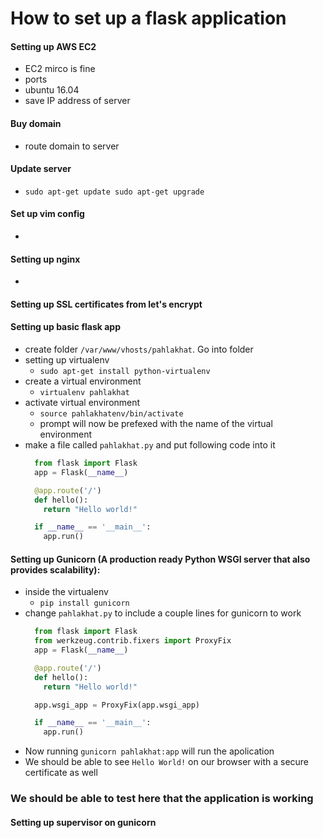 How to set up a flask application
===========

#### Setting up AWS EC2
 - EC2 mirco is fine
 - ports
 - ubuntu 16.04
 - save IP address of server

#### Buy domain
 - route domain to server

#### Update server
 - `sudo apt-get update
    sudo apt-get upgrade`

#### Set up vim config
 - 

#### Setting up nginx
 - 

#### Setting up SSL certificates from let's encrypt

#### Setting up basic flask app
 - create folder `/var/www/vhosts/pahlakhat`. Go into folder
 - setting up virtualenv
   - `sudo apt-get install python-virtualenv`
 - create a virtual environment
   - `virtualenv pahlakhat`
 - activate virtual environment
   - `source pahlakhatenv/bin/activate`
   - prompt will now be prefexed with the name of the virtual environment
 - make a file called `pahlakhat.py` and put following code into it
     ```python
       from flask import Flask
       app = Flask(__name__)

       @app.route('/')
       def hello():
         return "Hello world!"

       if __name__ == '__main__':
         app.run()
     ```

#### Setting up Gunicorn (A production ready Python WSGI server that also provides scalability):
 - inside the virtualenv
   - `pip install gunicorn`
 - change `pahlakhat.py` to include a couple lines for gunicorn to work
     ```python
       from flask import Flask
       from werkzeug.contrib.fixers import ProxyFix
       app = Flask(__name__)

       @app.route('/')
       def hello():
         return "Hello world!"

       app.wsgi_app = ProxyFix(app.wsgi_app)

       if __name__ == '__main__':
         app.run()
     ```
 - Now running `gunicorn pahlakhat:app` will run the apolication
 - We should be able to see `Hello World!` on our browser with a secure certificate as well

### We should be able to test here that the application is working

#### Setting up supervisor on gunicorn
